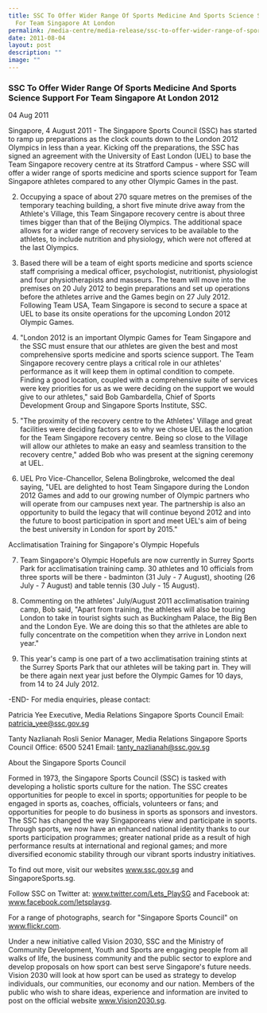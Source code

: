 ```yaml
---
title: SSC To Offer Wider Range Of Sports Medicine And Sports Science Support
  For Team Singapore At London
permalink: /media-centre/media-release/ssc-to-offer-wider-range-of-sports-medicine-and-sports-science/
date: 2011-08-04
layout: post
description: ""
image: ""
---
```

### **SSC To Offer Wider Range Of Sports Medicine And Sports Science Support For Team Singapore At London 2012**

04 Aug 2011


Singapore, 4 August 2011 - The Singapore Sports Council (SSC) has started to ramp up preparations as the clock counts down to the London 2012 Olympics in less than a year. Kicking off the preparations, the SSC has signed an agreement with the University of East London (UEL) to base the Team Singapore recovery centre at its Stratford Campus - where SSC will offer a wider range of sports medicine and sports science support for Team Singapore athletes compared to any other Olympic Games in the past.

2. Occupying a space of about 270 square metres on the premises of the temporary teaching building, a short five minute drive away from the Athlete's Village, this Team Singapore recovery centre is about three times bigger than that of the Beijing Olympics. The additional space allows for a wider range of recovery services to be available to the athletes, to include nutrition and physiology, which were not offered at the last Olympics.

3. Based there will be a team of eight sports medicine and sports science staff comprising a medical officer, psychologist, nutritionist, physiologist and four physiotherapists and masseurs. The team will move into the premises on 20 July 2012 to begin preparations and set up operations before the athletes arrive and the Games begin on 27 July 2012. Following Team USA, Team Singapore is second to secure a space at UEL to base its onsite operations for the upcoming London 2012 Olympic Games.

4. "London 2012 is an important Olympic Games for Team Singapore and the SSC must ensure that our athletes are given the best and most comprehensive sports medicine and sports science support. The Team Singapore recovery centre plays a critical role in our athletes' performance as it will keep them in optimal condition to compete. Finding a good location, coupled with a comprehensive suite of services were key priorities for us as we were deciding on the support we would give to our athletes," said Bob Gambardella, Chief of Sports Development Group and Singapore Sports Institute, SSC.

5. "The proximity of the recovery centre to the Athletes' Village and great facilities were deciding factors as to why we chose UEL as the location for the Team Singapore recovery centre. Being so close to the Village will allow our athletes to make an easy and seamless transition to the recovery centre," added Bob who was present at the signing ceremony at UEL.

6. UEL Pro Vice-Chancellor, Selena Bolingbroke, welcomed the deal saying, "UEL are delighted to host Team Singapore during the London 2012 Games and add to our growing number of Olympic partners who will operate from our campuses next year. The partnership is also an opportunity to build the legacy that will continue beyond 2012 and into the future to boost participation in sport and meet UEL's aim of being the best university in London for sport by 2015."

Acclimatisation Training for Singapore's Olympic Hopefuls

7. Team Singapore's Olympic Hopefuls are now currently in Surrey Sports Park for acclimatisation training camp. 30 athletes and 10 officials from three sports will be there - badminton (31 July - 7 August), shooting (26 July - 7 August) and table tennis (30 July - 15 August).

8. Commenting on the athletes' July/August 2011 acclimatisation training camp, Bob said, "Apart from training, the athletes will also be touring London to take in tourist sights such as Buckingham Palace, the Big Ben and the London Eye. We are doing this so that the athletes are able to fully concentrate on the competition when they arrive in London next year."

9. This year's camp is one part of a two acclimatisation training stints at the Surrey Sports Park that our athletes will be taking part in. They will be there again next year just before the Olympic Games for 10 days, from 14 to 24 July 2012.

-END-
For media enquiries, please contact:

Patricia Yee
Executive, Media Relations
Singapore Sports Council
Email: patricia_yee@ssc.gov.sg

Tanty Nazlianah Rosli
Senior Manager, Media Relations
Singapore Sports Council
Office: 6500 5241
Email: tanty_nazlianah@ssc.gov.sg

About the Singapore Sports Council

Formed in 1973, the Singapore Sports Council (SSC) is tasked with developing a holistic sports culture for the nation. The SSC creates opportunities for people to excel in sports; opportunities for people to be engaged in sports as, coaches, officials, volunteers or fans; and opportunities for people to do business in sports as sponsors and investors. The SSC has changed the way Singaporeans view and participate in sports. Through sports, we now have an enhanced national identity thanks to our sports participation programmes; greater national pride as a result of high performance results at international and regional games; and more diversified economic stability through our vibrant sports industry initiatives.

To find out more, visit our websites www.ssc.gov.sg and SingaporeSports.sg.

Follow SSC on Twitter at: www.twitter.com/Lets_PlaySG and Facebook at: www.facebook.com/letsplaysg.

For a range of photographs, search for "Singapore Sports Council" on www.flickr.com.

Under a new initiative called Vision 2030, SSC and the Ministry of Community Development, Youth and Sports are engaging people from all walks of life, the business community and the public sector to explore and develop proposals on how sport can best serve Singapore's future needs. Vision 2030 will look at how sport can be used as strategy to develop individuals, our communities, our economy and our nation. Members of the public who wish to share ideas, experience and information are invited to post on the official website www.Vision2030.sg.